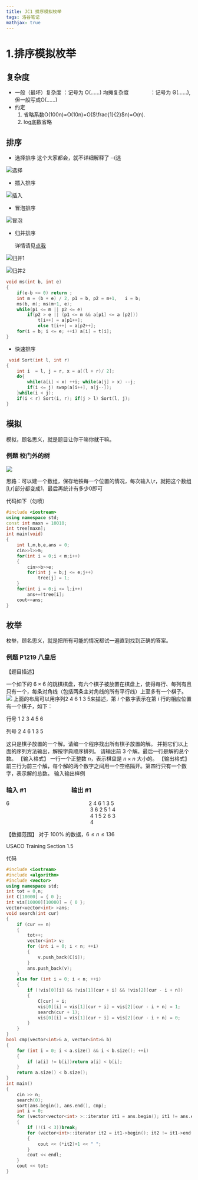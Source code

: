 ```yaml
---
title: JC1 排序模拟枚举
tags: 洛谷笔记
mathjax: true
---
```


# 1.排序模拟枚举
## 复杂度

* 一般（最坏）复杂度 ：记号为 O(……)
    均摊复杂度 $\qquad\quad\,$ ：记号为 Θ(……),但一般写成O(……)
* 约定
    1. 省略系数O(100n)=O(10n)=O($\frac{1}{2}$n)=O(n).
    2. log底数省略

<!--more-->

## 排序

* 选择排序
        这个大家都会，就不详细解释了 ~~（逃~~
        
![选择](https://imgconvert.csdnimg.cn/aHR0cHM6Ly9mb3J1bS5taWFuYmFvYmFuLmNuL2RhdGEvYXR0YWNobWVudC9mb3J1bS8yMDE4MDMvMjAvMTQwMTU0ajBjaThuOW52dm4zNTNuMC5naWY '选择排序')

* 插入排序

![插入](https://imgconvert.csdnimg.cn/aHR0cHM6Ly9mb3J1bS5taWFuYmFvYmFuLmNuL2RhdGEvYXR0YWNobWVudC9mb3J1bS8yMDE4MDMvMjAvMTQwMTU1aDBhdDEzMWZrejMzajFhZi5naWY '插入')


* 冒泡排序


 ![冒泡](https://images2018.cnblogs.com/blog/1391679/201806/1391679-20180618163321525-1936669878.gif '冒泡排序')


* 归并排序


     详情请见[点我](https://www.cnblogs.com/lhy-cblog/p/merge-sort.html)
        
        
![归并1](https://img2018.cnblogs.com/blog/1653262/202001/1653262-20200123085200050-668412306.png '归并1')

![归并2](https://imgconvert.csdnimg.cn/aHR0cHM6Ly9mb3J1bS5taWFuYmFvYmFuLmNuL2RhdGEvYXR0YWNobWVudC9mb3J1bS8yMDE4MDMvMjAvMTQwMTU3Z2tybmtrc3BwcG90b3Jrcy5naWY '归并2')

```cpp
void ms(int b, int e)
{
	if(e-b <= 0) return ;
	int m = (b + e) / 2, p1 = b, p2 = m+1,   i = b;
	ms(b, m); ms(m+1, e);
	while(p1 <= m || p2 <= e)
		if(p2 > e || (p1 <= m && a[p1] <= a [p2]))
			t[i++] = a[p1++];
			else t[i++] = a[p2++];
	for(i = b; i <= e; ++i) a[i] = t[i];
}
```


* 快速排序

```cpp
 void Sort(int l, int r)
{
	int i  = l, j = r, x = a[(l + r)/ 2];
	do{
		while(a[i] < x) ++i; while(a[j] > x) --j;
		if(i <= j) swap(a[i++], a[j--]);
	}while(i < j);
	if(i < r) Sort(i, r); if(j > l) Sort(l, j);
}
```

## 模拟
模拟，顾名思义，就是题目让你干嘛你就干嘛。

### 例题 校门外的树
![](https://img2018.cnblogs.com/blog/1653262/202001/1653262-20200130133815952-2119019624.png)


思路：可以建一个数组，保存地铁每一个位置的情况，每次输入l,r，就把这个数组[l,r]部分都变成1，最后再统计有多少0即可

代码如下（勿喷）
```cpp
#include <iostream>
using namespace std;
const int maxn = 10010;
int tree[maxn];
int main(void)
{
	int l,m,b,e,ans = 0;
	cin>>l>>m;
	for(int i = 0;i < m;i++)
	{
		cin>>b>>e;
		for(int j = b;j <= e;j++)
			tree[j] = 1;
	}
	for(int i = 0;i <= l;i++)
		ans+=!tree[i];
	cout<<ans;
}
```

## 枚举
枚举，顾名思义，就是把所有可能的情况都试一遍直到找到正确的答案。
### 例题 P1219 八皇后    
【题目描述】

一个如下的 $6×6$ 的跳棋棋盘，有六个棋子被放置在棋盘上，使得每行、每列有且只有一个，每条对角线（包括两条主对角线的所有平行线）上至多有一个棋子。
![](https://cdn.luogu.com.cn/upload/pic/60.png)
上面的布局可以用序列$2\ 4\ 6\ 1\ 3\ 5$来描述，第 $i$ 个数字表示在第 $i$ 行的相应位置有一个棋子，如下：

行号 $1\ 2\ 3\ 4\ 5\ 6$

列号 $2\ 4\ 6\ 1\ 3\ 5$

这只是棋子放置的一个解。请编一个程序找出所有棋子放置的解。
并把它们以上面的序列方法输出，解按字典顺序排列。
请输出前 $3$ 个解。最后一行是解的总个数。
【输入格式】
一行一个正整数 $n$，表示棋盘是 $n \times n$ 大小的。
【输出格式】
前三行为前三个解，每个解的两个数字之间用一个空格隔开。第四行只有一个数字，表示解的总数。
输入输出样例
### 输入 #1  $\qquad\qquad\qquad$ 输出 #1
6  $\qquad\qquad\qquad\qquad\qquad\qquad\quad$ 2 4 6 1 3 5
$\quad\qquad\qquad\qquad\qquad\qquad\qquad\quad$ 3 6 2 5 1 4
$\quad\qquad\qquad\qquad\qquad\qquad\qquad\quad$ 4 1 5 2 6 3
$\quad\qquad\qquad\qquad\qquad\qquad\qquad\quad$ 4



【数据范围】
对于 $100\%$ 的数据，$6 \leq n \leq 136$

USACO Training Section 1.5


代码
```cpp
#include <iostream>
#include <algorithm>
#include <vector>
using namespace std;
int tot = 0,n;
int C[10000] = { 0 };
int vis[10000][10000] = { 0 };
vector<vector<int> >ans;
void search(int cur)
{
	if (cur == n)
	{
		tot++;
		vector<int> v;
		for (int i = 0; i < n; ++i)
		{
			v.push_back(C[i]);
		}
		ans.push_back(v);
	}
	else for (int i = 0; i < n; ++i)
	{
		if (!vis[0][i] && !vis[1][cur + i] && !vis[2][cur - i + n])
		{
			C[cur] = i;
			vis[0][i] = vis[1][cur + i] = vis[2][cur - i + n] = 1;
			search(cur + 1);
			vis[0][i] = vis[1][cur + i] = vis[2][cur - i + n] = 0;
		}
	}
}
bool cmp(vector<int>& a, vector<int>& b)
{
	for (int i = 0; i < a.size() && i < b.size(); ++i)
	{
		if (a[i] != b[i])return a[i] < b[i];
	}
	return a.size() < b.size();
}
int main()
{
	cin >> n;
	search(0);
	sort(ans.begin(), ans.end(), cmp);
	int i = 0;
	for (vector<vector<int> >::iterator it1 = ans.begin(); it1 != ans.end(); it1++,i++)
	{
		if (!(i < 3))break;
		for (vector<int>::iterator it2 = it1->begin(); it2 != it1->end(); it2++)
		{
			cout << (*it2)+1 << " ";
		}
		cout << endl;
	}
	cout << tot;
}
```
